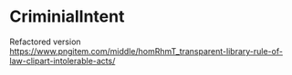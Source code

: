 # CriminialIntent
Refactored version
<a>https://www.pngitem.com/middle/homRhmT_transparent-library-rule-of-law-clipart-intolerable-acts/</a>

